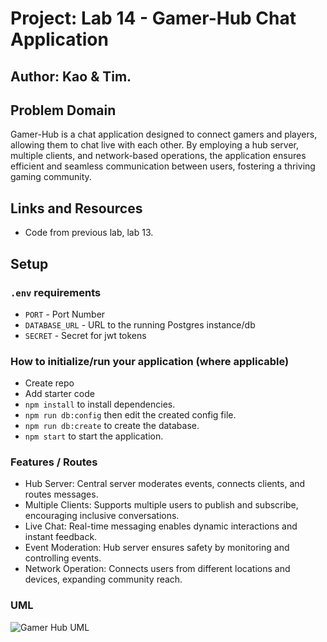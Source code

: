 # Project: Lab 14 -  Gamer-Hub Chat Application

## Author: Kao & Tim.

## Problem Domain

Gamer-Hub is a chat application designed to connect gamers and players, allowing them to chat live with each other. By employing a hub server, multiple clients, and network-based operations, the application ensures efficient and seamless communication between users, fostering a thriving gaming community.

## Links and Resources

- Code from previous lab, lab 13.


## Setup

### `.env` requirements

- `PORT` - Port Number
- `DATABASE_URL` - URL to the running Postgres instance/db
- `SECRET` - Secret for jwt tokens

### How to initialize/run your application (where applicable)

- Create repo
- Add starter code
- `npm install` to install dependencies.
- `npm run db:config` then edit the created config file.
- `npm run db:create` to create the database.
- `npm start` to start the application.

### Features / Routes

- Hub Server: Central server moderates events, connects clients, and routes messages.
- Multiple Clients: Supports multiple users to publish and subscribe, encouraging inclusive conversations.
- Live Chat: Real-time messaging enables dynamic interactions and instant feedback.
- Event Moderation: Hub server ensures safety by monitoring and controlling events.
- Network Operation: Connects users from different locations and devices, expanding community reach.

### UML

![Gamer Hub UML]()
